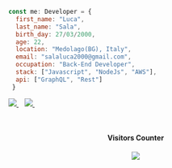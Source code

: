 
```Javascript
const me: Developer = {
  first_name: "Luca",
  last_name: "Sala",
  birth_day: 27/03/2000,
  age: 22,
  location: "Medolago(BG), Italy",
  email: "salaluca2000@gmail.com",
  occupation: "Back-End Developer",
  stack: ["Javascript", "NodeJs", "AWS"],
  api: ["GraphQL", "Rest"]
 }
 ```

<p>
  
  <a href="https://www.linkedin.com/in/luca-sala-580b51203/">
    <img src="https://img.shields.io/badge/linkedin-%230077B5.svg?&style=for-the-badge&logo=linkedin&logoColor=white" />
  </a>&nbsp;&nbsp;
  <a href="mailto:salaluca2000@gmail.com">
    <img src="https://img.shields.io/badge/Gmail-D14836?style=for-the-badge&logo=gmail&logoColor=white" />        
  </a>&nbsp;&nbsp;
  
</p>
<br/>
<h4 align="center">Visitors Counter</h4>
<p align="center"> 
  <img src="https://profile-counter.glitch.me/SalaLuca27/count.svg" />
</p>
